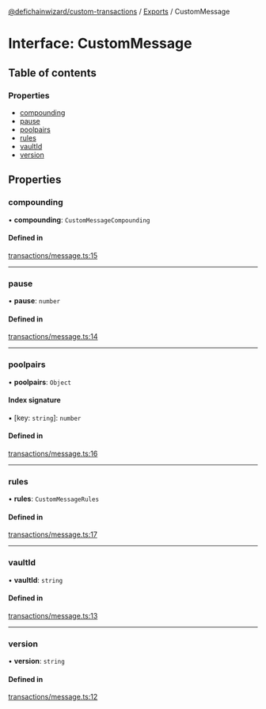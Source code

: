 [@defichainwizard/custom-transactions](../README.md) / [Exports](../modules.md) / CustomMessage

# Interface: CustomMessage

## Table of contents

### Properties

- [compounding](CustomMessage.md#compounding)
- [pause](CustomMessage.md#pause)
- [poolpairs](CustomMessage.md#poolpairs)
- [rules](CustomMessage.md#rules)
- [vaultId](CustomMessage.md#vaultid)
- [version](CustomMessage.md#version)

## Properties

### compounding

• **compounding**: `CustomMessageCompounding`

#### Defined in

[transactions/message.ts:15](https://github.com/DeFiChain-Wizard/custom-transcation-library/blob/8436145/src/transactions/message.ts#L15)

___

### pause

• **pause**: `number`

#### Defined in

[transactions/message.ts:14](https://github.com/DeFiChain-Wizard/custom-transcation-library/blob/8436145/src/transactions/message.ts#L14)

___

### poolpairs

• **poolpairs**: `Object`

#### Index signature

▪ [key: `string`]: `number`

#### Defined in

[transactions/message.ts:16](https://github.com/DeFiChain-Wizard/custom-transcation-library/blob/8436145/src/transactions/message.ts#L16)

___

### rules

• **rules**: `CustomMessageRules`

#### Defined in

[transactions/message.ts:17](https://github.com/DeFiChain-Wizard/custom-transcation-library/blob/8436145/src/transactions/message.ts#L17)

___

### vaultId

• **vaultId**: `string`

#### Defined in

[transactions/message.ts:13](https://github.com/DeFiChain-Wizard/custom-transcation-library/blob/8436145/src/transactions/message.ts#L13)

___

### version

• **version**: `string`

#### Defined in

[transactions/message.ts:12](https://github.com/DeFiChain-Wizard/custom-transcation-library/blob/8436145/src/transactions/message.ts#L12)
